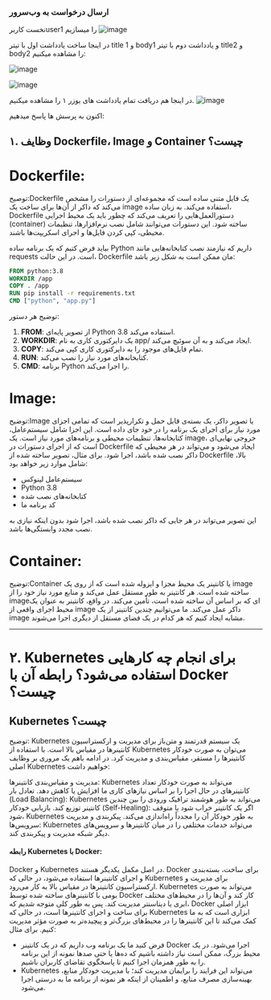 ### ارسال درخواست به وب‌سرور

نخست کاربرuser1 را میسازیم
![image](https://github.com/user-attachments/assets/7570acb7-960c-4f48-a12e-aba9567be4f2)


در اینجا ساخت یادداشت اول با تیتر title 1 و body1 و یادداشت دوم با تیتر title2 و body2 را مشاهده میکنیم:

![image](https://github.com/user-attachments/assets/e9facd47-d205-49b0-b1f3-dd84f84bfeca)

![image](https://github.com/user-attachments/assets/d1449dc0-0f6f-4388-ab17-38105dfdf175)


در اینجا هم دریافت تمام یادداشت های یوزر ۱ را مشاهده میکنیم.
![image](https://github.com/user-attachments/assets/6a5686ab-138d-46bf-b5b4-01bb85802ae9)



اکنون به پرسش ها پاسخ میدهیم:

## ۱. وظایف Dockerfile، Image و Container چیست؟
# Dockerfile:
توصیح:Dockerfile یک فایل متنی ساده است که مجموعه‌ای از دستورات را مشخص می‌کند که داکر از آن‌ها برای ساخت یک image استفاده می‌کند. به زبان ساده، Dockerfile دستورالعمل‌هایی را تعریف می‌کند که چطور باید یک محیط اجرایی (container) ساخته شود. این دستورات می‌توانند شامل نصب نرم‌افزارها، تنظیمات محیطی، کپی کردن فایل‌ها و اجرای اسکریپت‌ها باشند.

بیاید فرض کتیم که یک برنامه ساده Python داریم که نیازمند نصب کتابخانه‌هایی مانند   requests   است. در این حالت،   Dockerfile   مان ممکن است به شکل زیر باشد:

```dockerfile
FROM python:3.8
WORKDIR /app
COPY . /app
RUN pip install -r requirements.txt
CMD ["python", "app.py"]
```


توضیح هر دستور:
1. **FROM**: از تصویر پایه‌ای Python 3.8 استفاده می‌کند.
2. **WORKDIR**: یک دایرکتوری کاری به نام   app/   ایجاد می‌کند و به آن سوئیچ می‌کند.
3. **COPY**: تمام فایل‌های موجود را به دایرکتوری کاری کپی می‌کند.
4. **RUN**: کتابخانه‌های مورد نیاز را نصب می‌کند.
5. **CMD**: برنامه Python را اجرا می‌کند.

# Image:

توضیح:Image یا تصویر داکر، یک بسته‌ی قابل حمل و تکرارپذیر است که تمامی اجزای مورد نیاز برای اجرای یک برنامه را در خود جای داده است. این اجزا شامل سیستم‌عامل، کتابخانه‌ها، تنظیمات محیطی و برنامه‌های مورد نیاز است. یک image، خروجی نهایی‌ای است که از اجرای دستورات در Dockerfile ایجاد می‌شود و می‌تواند در هر محیطی که داکر نصب شده باشد، اجرا شود.
برای مثال، تصویر ساخته شده از   Dockerfile   بالا، شامل موارد زیر خواهد بود:
- سیستم‌عامل لینوکس
- Python 3.8
- کتابخانه‌های نصب شده
- کد برنامه ما

این تصویر می‌تواند در هر جایی که داکر نصب شده باشد، اجرا شود بدون اینکه نیازی به نصب مجدد وابستگی‌ها باشد.

# Container:
توضیح:Container یا کانتینر یک محیط مجزا و ایزوله شده است که از روی یک image ساخته شده است. هر کانتینر به طور مستقل عمل می‌کند و منابع مورد نیاز خود را از image‌ای که بر اساس آن ساخته شده است، تأمین می‌کند. در واقع، کانتینر به عنوان یک محیط اجرای واقعی از image داکر عمل می‌کند. ما می‌توانیم چندین کانتینر از یک image مشابه ایجاد کنیم که هر کدام در یک فضای مستقل از دیگری اجرا می‌شوند.

---

# ۲. Kubernetes برای انجام چه کارهایی استفاده می‌شود؟ رابطه آن با Docker چیست؟

## Kubernetes چیست؟
توضیح: Kubernetes یک سیستم قدرتمند و متن‌باز برای مدیریت و ارکستراسیون کانتینرها در مقیاس بالا است. با استفاده از Kubernetes می‌توان به صورت خودکار کانتینرها را مستقر، مقیاس‌بندی و مدیریت کرد. 
در ادامه باهم یک مروری بر وظایف اصلی Kubernetes خواهیم داشت:

مدیریت و مقیاس‌بندی کانتینرها: Kubernetes می‌تواند به صورت خودکار تعداد کانتینرهای در حال اجرا را بر اساس نیازهای کاری ما افزایش یا کاهش دهد.
تعادل بار (Load Balancing): Kubernetes می‌تواند به طور هوشمند ترافیک ورودی را بین چندین کانتینر توزیع کند.
بازیابی خودکار (Self-Healing): اگر یک کانتینر خراب شود یا متوقف شود، Kubernetes به طور خودکار آن را مجدداً راه‌اندازی می‌کند.
پیکربندی و مدیریت سرویس‌ها: Kubernetes می‌تواند خدمات مختلفی را در میان کانتینرها و سرویس‌های دیگر شبکه مدیریت و پیکربندی کند.
#### رابطه Kubernetes با Docker:
Docker و Kubernetes در اصل مکمل یکدیگر هستند. Docker برای ساخت، بسته‌بندی و اجرای کانتینرها استفاده می‌شود، در حالی که Kubernetes برای مدیریت و ارکستراسیون کانتینرها در مقیاس بالا به کار می‌رود. Kubernetes می‌تواند به صورت بومی با کانتینرهای ساخته شده توسط Docker کار کند و آن‌ها را در محیط‌های مختلف ابری یا دیتاسنتر مدیریت کند.
پس به طور کلی متوجه شدیم که، Docker ابزار اصلی برای ساخت و اجرای کانتینرها است، در حالی که Kubernetes ابزاری است که به ما کمک می‌کند تا این کانتینرها را در محیط‌های بزرگ‌تر و پیچیده‌تر به صورت مؤثر مدیریت کنیم.
برای مثال:
- فرض کنید ما یک برنامه وب داریم که در یک کانتینر Docker اجرا می‌شود. در یک محیط بزرگ، ممکن است نیاز داشته باشیم که ده‌ها یا حتی صدها نمونه از این برنامه را به طور همزمان اجرا کنیم تا پاسخگوی تقاضای کاربران باشیم.
- Kubernetes می‌تواند این فرایند را برایمان مدیریت کند؛ با مدیریت خودکار منابع، بهینه‌سازی مصرف منابع، و اطمینان از اینکه هر نمونه از برنامه ما به درستی اجرا می‌شود.

</p>

